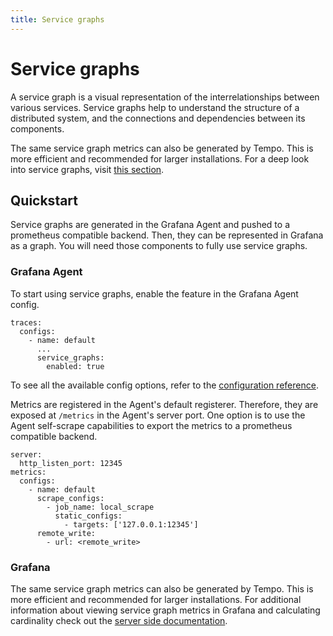 ```yaml
---
title: Service graphs
---
```


# Service graphs

A service graph is a visual representation of the interrelationships between various services.
Service graphs help to understand the structure of a distributed system,
and the connections and dependencies between its components.

The same service graph metrics can also be generated by Tempo.
This is more efficient and recommended for larger installations.
For a deep look into service graphs, visit [this section](../../server_side_metrics/service_graphs).

## Quickstart

Service graphs are generated in the Grafana Agent and pushed to a prometheus compatible backend.
Then, they can be represented in Grafana as a graph.
You will need those components to fully use service graphs.

### Grafana Agent

To start using service graphs, enable the feature in the Grafana Agent config.

```
traces:
  configs:
    - name: default
      ...
      service_graphs:
        enabled: true
```

To see all the available config options, refer to the [configuration reference](https://grafana.com/docs/agent/latest/configuration/traces-config/).

Metrics are registered in the Agent's default registerer.
Therefore, they are exposed at `/metrics` in the Agent's server port.
One option is to use the Agent self-scrape capabilities to export the metrics to a prometheus compatible backend.

```
server:
  http_listen_port: 12345
metrics:
  configs:
    - name: default
      scrape_configs:
        - job_name: local_scrape
          static_configs:
            - targets: ['127.0.0.1:12345']
      remote_write:
        - url: <remote_write>
```

### Grafana

The same service graph metrics can also be generated by Tempo.
This is more efficient and recommended for larger installations.
For additional information about viewing service graph metrics in Grafana and calculating cardinality check out the [server side documentation](../../server_side_metrics/service_graphs#grafana).
